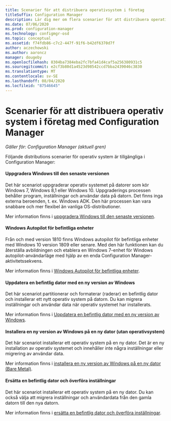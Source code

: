 ```yaml
---
title: Scenarier för att distribuera operativsystem i företag
titleSuffix: Configuration Manager
description: Lär dig mer om flera scenarier för att distribuera operativ system i företag med Configuration Manager.
ms.date: 07/06/2020
ms.prod: configuration-manager
ms.technology: configmgr-osd
ms.topic: conceptual
ms.assetid: f74fdb86-c7c2-447f-91f6-b42df6370d7f
author: aczechowski
ms.author: aaroncz
manager: dougeby
ms.openlocfilehash: 8304ba7384eba2fc7bfa41d4caf5a256380931c5
ms.sourcegitcommit: e2cf3b80d1a4523d98542ccd7bba2439046c3830
ms.translationtype: MT
ms.contentlocale: sv-SE
ms.lasthandoff: 08/04/2020
ms.locfileid: "87546645"
---
```

# <a name="scenarios-to-deploy-enterprise-operating-systems-with-configuration-manager"></a>Scenarier för att distribuera operativ system i företag med Configuration Manager

*Gäller för: Configuration Manager (aktuell gren)*

Följande distributions scenarier för operativ system är tillgängliga i Configuration Manager:  

#### <a name="upgrade-windows-to-the-latest-version"></a>Uppgradera Windows till den senaste versionen
Det här scenariot uppgraderar operativ systemet på datorer som kör Windows 7, Windows 8,1 eller Windows 10. Uppgraderings processen behåller program, inställningar och användar data på datorn. Det finns inga externa beroenden, t. ex. Windows ADK. Den här processen kan vara snabbare och mer flexibel än vanliga OS-distributioner.  

Mer information finns i [uppgradera Windows till den senaste versionen](upgrade-windows-to-the-latest-version.md).

#### <a name="windows-autopilot-for-existing-devices"></a>Windows Autopilot för befintliga enheter
<!--3607717, fka 1358333-->
Från och med version 1810 finns Windows autopilot för befintliga enheter med Windows 10 version 1809 eller senare. Med den här funktionen kan du återställa avbildningen och etablera en Windows 7-enhet för Windows autopilot-användarläge med hjälp av en enda Configuration Manager-aktivitetssekvens.

Mer information finns i [Windows Autopilot för befintliga enheter](../../../autopilot/existing-devices.md).

#### <a name="refresh-an-existing-computer-with-a-new-version-of-windows"></a>Uppdatera en befintlig dator med en ny version av Windows
Det här scenariot partitionerar och formaterar (raderar) en befintlig dator och installerar ett nytt operativ system på datorn. Du kan migrera inställningar och användar data när operativ systemet har installerats.  

Mer information finns i [Uppdatera en befintlig dator med en ny version av Windows](refresh-an-existing-computer-with-a-new-version-of-windows.md).


#### <a name="install-a-new-version-of-windows-on-a-new-computer-bare-metal"></a>Installera en ny version av Windows på en ny dator (utan operativsystem)
Det här scenariot installerar ett operativ system på en ny dator. Det är en ny installation av operativ systemet och innehåller inte några inställningar eller migrering av användar data.  

Mer information finns i [installera en ny version av Windows på en ny dator (Bare Metal)](install-new-windows-version-new-computer-bare-metal.md).


#### <a name="replace-an-existing-computer-and-transfer-settings"></a>Ersätta en befintlig dator och överföra inställningar
Det här scenariot installerar ett operativ system på en ny dator. Du kan också välja att migrera inställningar och användardata från den gamla datorn till den nya datorn.  

Mer information finns i [ersätta en befintlig dator och överföra inställningar](replace-an-existing-computer-and-transfer-settings.md).



